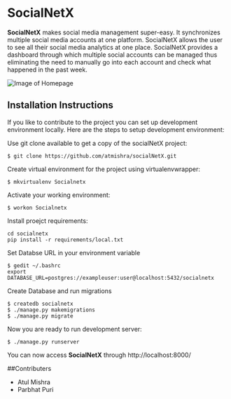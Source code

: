 # SocialNetX
**SocialNetX** makes social media management super-easy. It synchronizes multiple social media accounts at one platform. SocialNetX allows the user to see all their social media analytics at one place. SocialNetX provides a dashboard through which multiple social accounts can be managed thus eliminating the need to manually go into each account and check what happened in the past week. 

![Image of Homepage ](http://i.imgur.com/2KYgkS6.png)

## Installation Instructions

If you like to contribute to the project you can set up development environment locally. Here are the steps to setup development environment:

Use git clone available to get a copy of the socialNetX project:
```
$ git clone https://github.com/atmishra/socialNetX.git
```
Create virtual environment for the project using virtualenvwrapper:
```
$ mkvirtualenv Socialnetx
```
Activate your working environment:
```
$ workon Socialnetx
```
Install proejct requirements:
```
cd socialnetx
pip install -r requirements/local.txt
```
Set Databse URL in your environment variable
```
$ gedit ~/.bashrc
export DATABASE_URL=postgres://exampleuser:user@localhost:5432/socialnetx
```
Create Database and run migrations
```
$ createdb socialnetx
$ ./manage.py makemigrations
$ ./manage.py migrate
```
Now you are ready to run development server:
```
$ ./manage.py runserver
```
You can now access **SocialNetX** through http://localhost:8000/

##Contributers
- Atul Mishra
- Parbhat Puri
